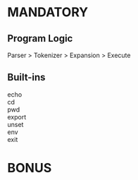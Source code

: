# MANDATORY
## Program Logic
Parser > Tokenizer > Expansion > Execute
## Built-ins
echo <br>
cd <br>
pwd <br>
export <br>
unset <br>
env <br>
exit <br>
###

# BONUS
